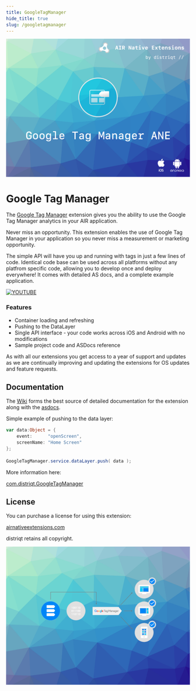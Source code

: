 ```yaml
---
title: GoogleTagManager
hide_title: true
slug: /googletagmanager
---
```


![](images/hero.png)

# Google Tag Manager

The [Google Tag Manager](https://airnativeextensions.com/extension/com.distriqt.GoogleTagManager) extension gives you the ability to use the Google Tag Manager analytics in your AIR application.

Never miss an opportunity. This extension enables the use of Google Tag Manager 
in your application so you never miss a measurement or marketing opportunity.

The simple API will have you up and running with tags in just a few lines of code. 
Identical code base can be used across all platforms without any platfrom specific code, 
allowing you to develop once and deploy everywhere! It comes with detailed AS docs, 
and a complete example application.

[![YOUTUBE](https://img.youtube.com/vi/7FXbsCWsEi8/0.jpg)](https://www.youtube.com/watch?v=7FXbsCWsEi8)


### Features

- Container loading and refreshing
- Pushing to the DataLayer
- Single API interface - your code works across iOS and Android with no modifications
- Sample project code and ASDocs reference

As with all our extensions you get access to a year of support and updates as we are continually improving and updating the extensions for OS updates and feature requests.


## Documentation

The [Wiki](https://github.com/distriqt/ANE-GoogleTagManager/wiki) forms the best source of detailed documentation for the extension along with the [asdocs](https://docs.airnativeextensions.com/asdocs/googletagmanager). 


Simple example of pushing to the data layer:

```actionscript
var data:Object = {
	event:      "openScreen",
	screenName: "Home Screen"
};
 
GoogleTagManager.service.dataLayer.push( data );
```

More information here: 

[com.distriqt.GoogleTagManager](https://airnativeextensions.com/extension/com.distriqt.GoogleTagManager)


## License

You can purchase a license for using this extension:

[airnativeextensions.com](https://airnativeextensions.com/)

distriqt retains all copyright.


![](images/promo.png)